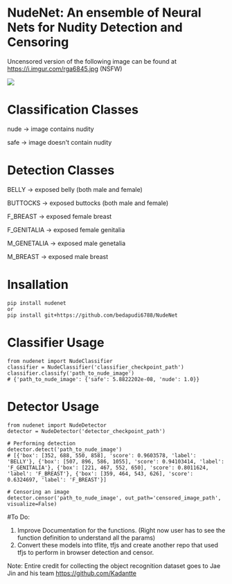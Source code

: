 # NudeNet: An ensemble of Neural Nets for Nudity Detection and Censoring

Uncensored version of the following image can be found at https://i.imgur.com/rga6845.jpg (NSFW)

![](https://i.imgur.com/2mhyqnt.jpg)


# Classification Classes

nude -> image contains nudity

safe -> image doesn't contain nudity

# Detection Classes
BELLY -> exposed belly (both male and female)

BUTTOCKS -> exposed buttocks (both male and female)

F_BREAST -> exposed female breast

F_GENITALIA -> exposed female genitalia

M_GENETALIA -> exposed male genetalia

M_BREAST -> exposed male breast

# Insallation
```
pip install nudenet
or
pip install git+https://github.com/bedapudi6788/NudeNet
```

# Classifier Usage
```
from nudenet import NudeClassifier
classifier = NudeClassifier('classifier_checkpoint_path')
classifier.classify('path_to_nude_image')
# {'path_to_nude_image': {'safe': 5.8822202e-08, 'nude': 1.0}}
```

# Detector Usage
```
from nudenet import NudeDetector
detector = NudeDetector('detector_checkpoint_path')

# Performing detection
detector.detect('path_to_nude_image')
# [{'box': [352, 688, 550, 858], 'score': 0.9603578, 'label': 'BELLY'}, {'box': [507, 896, 586, 1055], 'score': 0.94103414, 'label': 'F_GENITALIA'}, {'box': [221, 467, 552, 650], 'score': 0.8011624, 'label': 'F_BREAST'}, {'box': [359, 464, 543, 626], 'score': 0.6324697, 'label': 'F_BREAST'}]

# Censoring an image
detector.censor('path_to_nude_image', out_path='censored_image_path', visualize=False)

```


#To Do:
1. Improve Documentation for the functions. (Right now user has to see the function definition to understand all the params)
2. Convert these models into tflite, tfjs and create another repo that used tfjs to perform in browser detection and censor.

Note: Entire credit for collecting the object recognition dataset goes to Jae Jin and his team https://github.com/Kadantte
